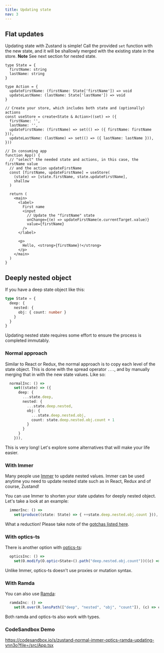 ```yaml
---
title: Updating state
nav: 3
---
```


## Flat updates

Updating state with Zustand is simple! Call the provided `set` function with
the new state, and it will be shallowly merged with the existing state in the
store. **Note** See next section for nested state.

```tsx
type State = {
  firstName: string
  lastName: string
}

type Action = {
  updateFirstName: (firstName: State['firstName']) => void
  updateLastName: (lastName: State['lastName']) => void
}

// Create your store, which includes both state and (optionally) actions
const useStore = create<State & Action>((set) => ({
  firstName: '',
  lastName: '',
  updateFirstName: (firstName) => set(() => ({ firstName: firstName })),
  updateLastName: (lastName) => set(() => ({ lastName: lastName })),
}))

// In consuming app
function App() {
  // "select" the needed state and actions, in this case, the firstName value
  // and the action updateFirstName
  const [firstName, updateFirstName] = useStore(
    (state) => [state.firstName, state.updateFirstName],
    shallow
  )

  return (
    <main>
      <label>
        First name
        <input
          // Update the "firstName" state
          onChange={(e) => updateFirstName(e.currentTarget.value)}
          value={firstName}
        />
      </label>

      <p>
        Hello, <strong>{firstName}!</strong>
      </p>
    </main>
  )
}
```

## Deeply nested object

If you have a deep state object like this:

```ts
type State = {
  deep: {
    nested: {
      obj: { count: number }
    }
  }
}
```

Updating nested state requires some effort to ensure the process is completed
immutably.

### Normal approach

Similar to React or Redux, the normal approach is to copy each level of the
state object. This is done with the spread operator `...`, and by manually
merging that in with the new state values. Like so:

```ts
  normalInc: () =>
    set((state) => ({
      deep: {
        ...state.deep,
        nested: {
          ...state.deep.nested,
          obj: {
            ...state.deep.nested.obj,
            count: state.deep.nested.obj.count + 1
          }
        }
      }
    })),
```

This is very long! Let's explore some alternatives that will make your life
easier.

### With Immer

Many people use [Immer](https://github.com/immerjs/immer) to update nested
values. Immer can be used anytime you need to update nested state such as in
React, Redux and of course, Zustand!

You can use Immer to shorten your state updates for deeply nested object. Let's
take a look at an example:

```ts
  immerInc: () =>
    set(produce((state: State) => { ++state.deep.nested.obj.count })),
```

What a reduction! Please take note of the [gotchas listed here](../integrations/immer-middleware.md).

### With optics-ts

There is another option with [optics-ts](https://github.com/akheron/optics-ts/):

```ts
  opticsInc: () =>
    set(O.modify(O.optic<State>().path("deep.nested.obj.count"))((c) => c + 1)),
```

Unlike Immer, optics-ts doesn't use proxies or mutation syntax.

### With Ramda

You can also use [Ramda](https://ramdajs.com/):

```ts
  ramdaInc: () =>
    set(R.over(R.lensPath(["deep", "nested", "obj", "count"]), (c) => c + 1)),
```

Both ramda and optics-ts also work with types.

### CodeSandbox Demo

https://codesandbox.io/s/zustand-normal-immer-optics-ramda-updating-ynn3o?file=/src/App.tsx
